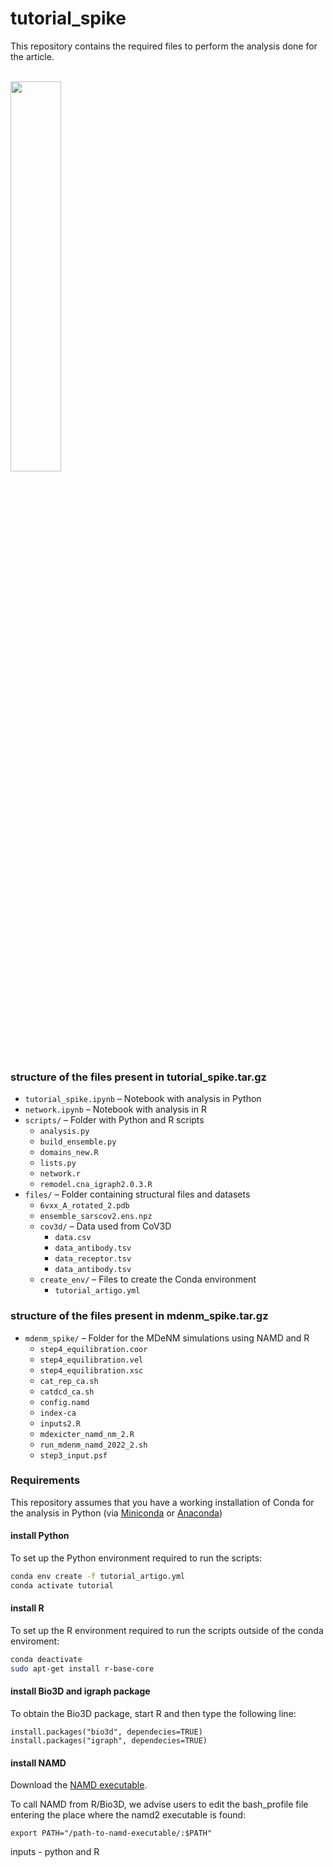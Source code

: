 # tutorial_spike

This repository contains the required files to perform the analysis done for the article. 
<br> <br>

<p align="left">
  <img src="cluster.gif" width="40%">
</p>

### **structure of the files present in tutorial_spike.tar.gz**

- `tutorial_spike.ipynb` – Notebook with analysis in Python  
- `network.ipynb` – Notebook with analysis in R  
- `scripts/` – Folder with Python and R scripts  
  - `analysis.py`  
  - `build_ensemble.py`  
  - `domains_new.R`  
  - `lists.py`  
  - `network.r`  
  - `remodel.cna_igraph2.0.3.R`  
- `files/` – Folder containing structural files and datasets  
  - `6vxx_A_rotated_2.pdb`  
  - `ensemble_sarscov2.ens.npz`  
  - `cov3d/` – Data used from CoV3D  
    - `data.csv`  
    - `data_antibody.tsv`  
    - `data_receptor.tsv`  
    - `data_antibody.tsv`  
  - `create_env/` – Files to create the Conda environment  
    - `tutorial_artigo.yml`  


### **structure of the files present in mdenm_spike.tar.gz**
- `mdenm_spike/` – Folder for the MDeNM simulations using NAMD and R  
  - `step4_equilibration.coor`  
  - `step4_equilibration.vel`  
  - `step4_equilibration.xsc`  
  - `cat_rep_ca.sh`  
  - `catdcd_ca.sh`  
  - `config.namd`  
  - `index-ca`  
  - `inputs2.R`  
  - `mdexicter_namd_nm_2.R`  
  - `run_mdenm_namd_2022_2.sh`  
  - `step3_input.psf`  



### **Requirements** 

This repository assumes that you have a working installation of Conda for the analysis in Python (via [Miniconda](https://docs.conda.io/en/latest/miniconda.html) or [Anaconda](https://www.anaconda.com/))


#### **install Python** 

To set up the Python environment required to run the scripts:

```bash
conda env create -f tutorial_artigo.yml
conda activate tutorial
```

#### **install R** 

To set up the R environment required to run the scripts outside of the conda enviroment:

```bash
conda deactivate
sudo apt-get install r-base-core
```

#### **install Bio3D and igraph package**
To obtain the Bio3D package, start R and then type the following line:

```{r, eval = FALSE}
install.packages("bio3d", dependecies=TRUE)
install.packages("igraph", dependecies=TRUE)
```

#### **install NAMD** 
Download the [NAMD executable](http://www.ks.uiuc.edu/Development/Download/download.cgi?PackageName=NAMD). 

To call NAMD from R/Bio3D, we advise users to edit the bash_profile file entering the place where the namd2 executable is found:

```{r, eval = FALSE}
export PATH="/path-to-namd-executable/:$PATH" 
```

inputs - python and R


